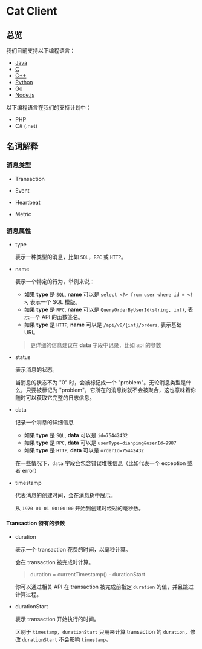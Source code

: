 # Cat Client

## 总览

我们目前支持以下编程语言：

* [Java](./java/README.zh-CN.md)
* [C](./c/README.zh-CN.md)
* [C++](./cpp/README.zh-CN.md)
* [Python](./python/README.zh-CN.md)
* [Go](./go/README.zh-CN.md)
* [Node.js](./node.js/README.zh-CN.md)

以下编程语言在我们的支持计划中：

* PHP
* C# (.net)

## 名词解释

### 消息类型

* Transaction

* Event

* Heartbeat

* Metric

### 消息属性

* type

    表示一种类型的消息，比如 `SQL`，`RPC` 或 `HTTP`。

* name

    表示一个特定的行为，举例来说：

    * 如果 **type** 是 `SQL`, **name** 可以是 `select <?> from user where id = <?>`, 表示一个 SQL 模版。
    * 如果 **type** 是 `RPC`, **name** 可以是 `QueryOrderByUserId(string, int)`, 表示一个 API 的函数签名。
    * 如果 **type** 是 `HTTP`, **name** 可以是 `/api/v8/{int}/orders`, 表示基础 URI。

   > 更详细的信息建议在 **data** 字段中记录，比如 api 的参数

* status

    表示消息的状态。

    当消息的状态不为 "0" 时，会被标记成一个 "problem"。无论消息类型是什么，只要被标记为 "problem"，它所在的消息树就不会被聚合，这也意味着你随时可以获取它完整的日志信息。

* data

    记录一个消息的详细信息

    * 如果 **type** 是 `SQL`, **data** 可以是 `id=75442432`
    * 如果 **type** 是 `RPC`, **data** 可以是 `userType=dianping&userId=9987`
    * 如果 **type** 是 `HTTP`, **data** 可以是 `orderId=75442432`

    在一些情况下，`data` 字段会包含错误堆栈信息（比如代表一个 exception 或者 error）

* timestamp

    代表消息的创建时间，会在消息树中展示。

    从 `1970-01-01 00:00:00` 开始到创建时经过的毫秒数。

#### Transaction 特有的参数

* duration

    表示一个 transaction 花费的时间，以毫秒计算。

    会在 transaction 被完成时计算。

    > duration = currentTimestamp() - durationStart

    你可以通过相关 API 在 transaction 被完成前指定 `duration` 的值，并且跳过计算过程。

* durationStart

    表示 transaction 开始执行的时间。

    区别于 `timestamp`，`durationStart` 只用来计算 transaction 的 `duration`，修改 `durationStart` 不会影响 `timestamp`。

